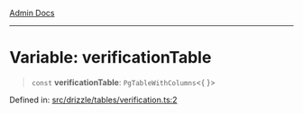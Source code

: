 [Admin Docs](/)

***

# Variable: verificationTable

> `const` **verificationTable**: `PgTableWithColumns`\<\{ \}\>

Defined in: [src/drizzle/tables/verification.ts:2](https://github.com/PurnenduMIshra129th/talawa-api/blob/86f70716c91247c1756c784fed3bccb85b1ded8e/src/drizzle/tables/verification.ts#L2)
